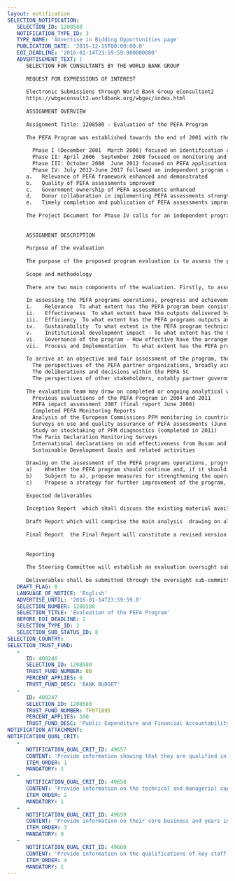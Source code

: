 ```yaml
---
layout: notification
SELECTION_NOTIFICATION: 
   SELECTION_ID: 1208580
   NOTIFICATION_TYPE_ID: 3
   TYPE_NAME: 'Advertise in Bidding Opportunities page'
   PUBLICATION_DATE: '2015-12-15T00:00:00.0'
   EOI_DEADLINE: '2016-01-14T23:59:59.900000000'
   ADVERTISEMENT_TEXT: |
      SELECTION FOR CONSULTANTS BY THE WORLD BANK GROUP
      
      REQUEST FOR EXPRESSIONS OF INTEREST
      
      Electronic Submissions through World Bank Group eConsultant2
      https://wbgeconsult2.worldbank.org/wbgec/index.html
      
      ASSIGNMENT OVERVIEW
      
      Assignment Title: 1208580 - Evaluation of the PEFA Program
      
      The PEFA Program was established towards the end of 2001 with the aim of supporting integrated and harmonized approaches to assessment and reform in the field of public expenditure, procurement and financial accountability. It was established as a partnership between the World Bank, European Commission, UK Department for International Development, Swiss State Secretariat for Economic Affairs, French Ministry of Foreign Affairs, Royal Norwegian Ministry of Foreign Affairs, and the International Monetary Funds Fiscal Affairs Department. 
      
      	Phase I (December 2001  March 2006) focused on identification and development of a consensus about the most appropriate way forward (Strengthened Approach and PEFA) and the preliminary introduction of this at the country level. An independent evaluation of the PEFA program was undertaken in 2004 by a team of three consultants. A major break-through was the programs launch of the PEFA methodology in 2005. 
      	Phase II: April 2006  September 2008 focused on monitoring and supporting the application of PEFA to facilitate consistency, credibility and sharing of good practices. In preparation for Phase III of the Program, an impact assessment study was conducted in 2007 focusing on the early impact of PEFA. 
      	Phase III: October 2008  June 2012 focused on PEFA application and support, whilst recognizing the desire for analyzing how PEFA assessments may support the Strengthened Approach goals. This was expected to be achieved by building on the experience and expertise developed during its first two phases and lessons to emerge as the number of repeated assessments increase.
      	Phase IV: July 2012-June 2017 followed an independent program evaluation which was completed in July 2011, Phase IV objectives were spelled out in the PEFA Phase IV Program Document of April 2012 along with an explicit development goal and objectives. The results framework identified five key results for Phase IV:
      a.   Relevance of PEFA framework enhanced and demonstrated
      b.   Quality of PEFA assessments improved
      c.   Government ownership of PEFA assessments enhanced
      d.   Donor collaboration in implementing PEFA assessments strengthened 
      e.   Timely completion and publication of PEFA assessments improved
      
      The Project Document for Phase IV calls for an independent program evaluation to be conducted between July 2015 and June 2016. 
      
      
      ASSIGNMENT DESCRIPTION
      
      Purpose of the evaluation 
      
      The purpose of the proposed program evaluation is to assess the performance of the PEFA program, particularly in terms of the results achieved with respect to the five objectives referred to in Paragraph 4 above. The evaluation should provide a strategy and detailed recommendations for the next five years for the PEFA program proposing how to further improve its functioning, and taking into account the 2016 Framework upgrade. 
      
      Scope and methodology 
      
      There are two main components of the evaluation. Firstly, to assess the programs operations, progress and achievements since the previous evaluation in 2011, including the degree of implementation of the action points agreed following this exercise.   This will consider the stated purpose of the PEFA program and its objectives, as revised for Phase IV and how effectively the latest phase has built on the achievements of the previous phases since PEFA was established. Secondly, the evaluation will consider and recommend options for the future of the PEFA program, taking into account the past track record of the initiative and previous SC decisions.
      
      In assessing the PEFA programs operations, progress and achievements, the evaluation should determine the extent to which the objectives have been achieved and any important exogenous or contextual factors that have affected program effectiveness in the past, or are likely to impact on the program in the next five years.  The evaluation should examine the performance of the program against the following criteria: 
      i.	Relevance  To what extent has the PEFA program been consistent with the overall development strategy and policy priorities of the principal stakeholders, including the programs comparative advantage in addressing this agenda, taking into account the broader donor harmonization environment, the aid effectiveness agenda and in particularly its comparative advantage relative to alternative diagnostic tools available? How could this be improved in future?
      ii.	Effectiveness  To what extent have the outputs delivered by the PEFA program met the overall program objectives articulated at approval, including the extent to which the program has made a difference? What would be the most useful changes to improve effectiveness?
      iii.	Efficiency  To what extent has the PEFA programs outputs and impact been commensurate with the inputs and resources provided? How could efficiency be improved?
      iv.	Sustainability  To what extent is the PEFA program technically and financially sustainable, including the likelihood that program benefits and results will be maintained and mainstreamed within the partner institutions and other donor agencies? What would be the most useful changes or additions to the PEFA program to improve sustainability, considering the program objectives and stakeholder interests?
      v.	Institutional development impact - To what extent has the PEFA program contributed to improvements in approaches to PFM work that enables PEFA partners, other development agencies and beneficiary countries to more effectively manage available financial resources? How could the PEFA program be improved to contribute to institutional development impact more effectively?
      vi.	Governance of the program - How effective have the arrangements employed for implementation been, including the role of the Steering Committee and the Secretariat as well as the relationship with the OECD, other donor agencies individually and partner governments? What are the most useful ways for governance to be improved within which the PEFA program, and with related initiatives and diagnostic tools?
      vii.	Process and Implementation  To what extent has the PEFA program worked as planned, or, if not, what impediments were encountered and how were they overcome, including the extent to which the Trust Fund covenants have been met? What could be done to improve implementation arrangements and processes?
      
      To arrive at an objective and fair assessment of the program, the evaluation team should consider: 
      	The perspectives of the PEFA partner organizations, broadly across all relevant units/networks
      	The deliberations and decisions within the PEFA SC 
      	The perspectives of other stakeholders, notably partner governments and OECD members, but also other interested parties such as researchers, international development institutions, professional bodies, civil society organizations and private sector consultants
      
      The evaluation team may draw on completed or ongoing analytical work, including: 
      	Previous evaluations of the PEFA Program in 2004 and 2011 
      	PEFA impact assessment 2007 (final report June 2008) 
      	Completed PEFA Monitoring Reports 
      	Analysis of the European Commissions PFM monitoring in countries benefitting from their budget support
      	Surveys on use and quality assurance of PEFA assessments (June 2010) 
      	Study on stocktaking of PFM diagnostics (completed in 2011) 
      	The Paris Declaration Monitoring Surveys
      	International declarations on aid effectiveness from Busan and Accra
      	Sustainable Development Goals and related activities 
      
      Drawing on the assessment of the PEFA programs operations, progress and achievements, the evaluation should examine and provide recommendations on: 
      a)	Whether the PEFA program should continue and, if it should continue, what form it should take 
      b)	Subject to a), propose measures for strengthening the operations, sustainability and impact of the program, with reference to the seven criteria referred to in Paragraph 8 
      c)	Propose a strategy for further improvement of the program, highlighting lessons learned and the main issues to address in a new phase, with pros and cons highlighted for possible options presented  
      
      Expected deliverables 
      
      Inception Report  which shall discuss the existing material available to the evaluation team at the onset of the assignment, coordination with inputs from other processes/studies as well as any methodological issues and the identification of potential informants at headquarters and country level. The Inception Report will serve as the basis for refining the methodology and firming up the timeframe for completion of the assignment up to Draft Report submission. 
      
      Draft Report which will comprise the main analysis  drawing on all relevant previous and parallel studies  the evaluation findings and the options for the future of the program.  The draft report will be provided to Steering Committee members for comment. 
      
      Final Report  the Final Report will constitute a revised version of the Draft Report, addressing, in particular, any comments received from the PEFA Steering Committee.  The final report should be completed within 30 days of receiving such comments and the main report, excluding annexes, should be no more than 100 pages in length. 
      
      
      Reporting 
      
      The Steering Committee will establish an evaluation oversight sub-committee to undertake liaison with the evaluation team. The PEFA Secretariat will support the evaluation team with timely access to documents, data etc. through the Head of the PEFA Secretariat and provide the day-to-day administration of the contract. 
      
      Deliverables shall be submitted through the oversight sub-committee to the PEFA Steering Committee, which includes the seven partner.....
   DRAFT_FLAG: 0
   LANGUAGE_OF_NOTICE: 'English'
   ADVERTISE_UNTIL: '2016-01-14T23:59:59.0'
   SELECTION_NUMBER: 1208580
   SELECTION_TITLE: 'Evaluation of the PEFA Program'
   BEFORE_EOI_DEADLINE: 2
   SELECTION_TYPE_ID: 2
   SELECTION_SUB_STATUS_ID: 8
SELECTION_COUNTRY: 
SELECTION_TRUST_FUND: 
   - 
      ID: 408246
      SELECTION_ID: 1208580
      TRUST_FUND_NUMBER: BB
      PERCENT_APPLIES: 0
      TRUST_FUND_DESC: 'BANK BUDGET'
   - 
      ID: 408247
      SELECTION_ID: 1208580
      TRUST_FUND_NUMBER: TF071895
      PERCENT_APPLIES: 100
      TRUST_FUND_DESC: 'Public Expenditure and Financial Accountability (PEFA) Phase IV Multi Donor Trust Fund'
NOTIFICATION_ATTACHMENT: 
NOTIFICATION_QUAL_CRIT: 
   - 
      NOTIFICATION_QUAL_CRIT_ID: 49657
      CONTENT: 'Provide information showing that they are qualified in the field of the assignment.'
      ITEM_ORDER: 1
      MANDATORY: 1
   - 
      NOTIFICATION_QUAL_CRIT_ID: 49658
      CONTENT: 'Provide information on the technical and managerial capabilities of the firm.'
      ITEM_ORDER: 2
      MANDATORY: 1
   - 
      NOTIFICATION_QUAL_CRIT_ID: 49659
      CONTENT: 'Provide information on their core business and years in business.'
      ITEM_ORDER: 3
      MANDATORY: 0
   - 
      NOTIFICATION_QUAL_CRIT_ID: 49660
      CONTENT: 'Provide information on the qualifications of key staff.'
      ITEM_ORDER: 4
      MANDATORY: 1
---
```

